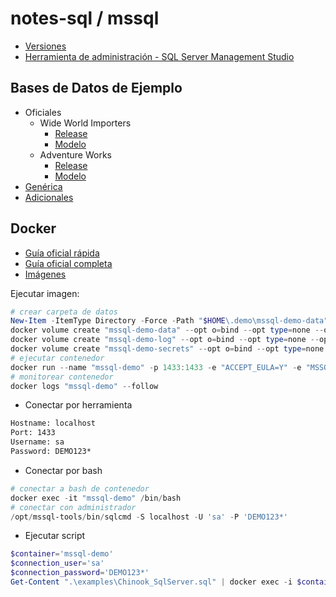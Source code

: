 # notes-sql / mssql

- [Versiones](https://sqlserverbuilds.blogspot.com)
- [Herramienta de administración - SQL Server Management Studio](https://learn.microsoft.com/en-us/sql/ssms/download-sql-server-management-studio-ssms)

## Bases de Datos de Ejemplo

- Oficiales
  - Wide World Importers
    - [Release](https://github.com/Microsoft/sql-server-samples/releases/tag/wide-world-importers-v1.0)
    - [Modelo](https://dataedo.com/samples/html/WideWorldImporters)
  - Adventure Works
    - [Release](https://github.com/Microsoft/sql-server-samples/releases/tag/adventureworks)
    - [Modelo](https://dataedo.com/samples/html/AdventureWorks/)
- [Genérica](https://github.com/lerocha/chinook-database)
- [Adicionales](https://dataedo.com/kb/databases/sql-server/sample-databases)

## Docker

- [Guía oficial rápida](https://learn.microsoft.com/en-us/sql/linux/quickstart-install-connect-docker)
- [Guía oficial completa](https://learn.microsoft.com/en-us/sql/linux/sql-server-linux-docker-container-deployment)
- [Imágenes](https://hub.docker.com/_/microsoft-mssql-server)

Ejecutar imagen:

```powershell
# crear carpeta de datos
New-Item -ItemType Directory -Force -Path "$HOME\.demo\mssql-demo-data"
docker volume create "mssql-demo-data" --opt o=bind --opt type=none --opt device="$HOME\.demo\mssql-demo-data"
docker volume create "mssql-demo-log" --opt o=bind --opt type=none --opt device="$HOME\.demo\mssql-demo-log"
docker volume create "mssql-demo-secrets" --opt o=bind --opt type=none --opt device="$HOME\.demo\mssql-demo-secrets"
# ejecutar contenedor
docker run --name "mssql-demo" -p 1433:1433 -e "ACCEPT_EULA=Y" -e "MSSQL_SA_PASSWORD=DEMO123*" -v "mssql-demo-data:/var/opt/mssql/data" -v "mssql-demo-log:/var/opt/mssql/log" -v "mssql-demo-secrets:/var/opt/mssql/secrets" -d "mcr.microsoft.com/mssql/server:2022-CU12-ubuntu-22.04"
# monitorear contenedor
docker logs "mssql-demo" --follow
```

- Conectar por herramienta

```txt
Hostname: localhost
Port: 1433
Username: sa
Password: DEMO123*
```

- Conectar por bash

```powershell
# conectar a bash de contenedor
docker exec -it "mssql-demo" /bin/bash
# conectar con administrador
/opt/mssql-tools/bin/sqlcmd -S localhost -U 'sa' -P 'DEMO123*'
```

- Ejecutar script

```powershell
$container='mssql-demo'
$connection_user='sa'
$connection_password='DEMO123*'
Get-Content ".\examples\Chinook_SqlServer.sql" | docker exec -i $container /opt/mssql-tools/bin/sqlcmd -S localhost -U $connection_user -P $connection_password
```
